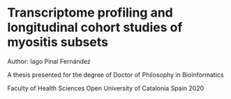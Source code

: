 # Transcriptome profiling and longitudinal cohort studies of myositis subsets

Author: Iago Pinal Fernández

A thesis presented for the degree of Doctor of Philosophy in Bioinformatics

Faculty of Health Sciences Open University of Catalonia Spain
2020

